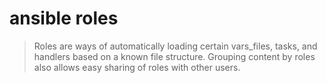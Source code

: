 # ansible roles
> Roles are ways of automatically loading certain vars_files, tasks, and handlers based on a known file structure. Grouping content by roles also allows easy sharing of roles with other users.